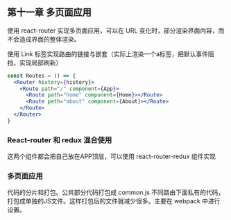 ## 第十一章 多页面应用

使用 react-router 实现多页面应用，可以在 URL 变化时，部分渲染界面内容，而不会造成界面的整体渲染。

使用 Link 标签实现路由的链接与嵌套（实际上渲染一个a标签，把默认事件阻挡，实现局部刷新）

~~~jsx
const Routes = () => {
  <Router history={history}>
    <Route path="/" component={App}>
      <Route path="home" component={Home}></Route>
      <Route path="about" component={About}></Route>
    </Route>
  </Router>
}
~~~

### React-router 和 redux 混合使用

这两个组件都会把自己放在APP顶层，可以使用 react-router-redux 组件实现

### 多页面应用

代码的分片和打包。公共部分代码打包成 common.js 不同路由下面私有的代码，打包成单独的JS文件。这样打包后的文件就减少很多。主要在 webpack 中进行设置。